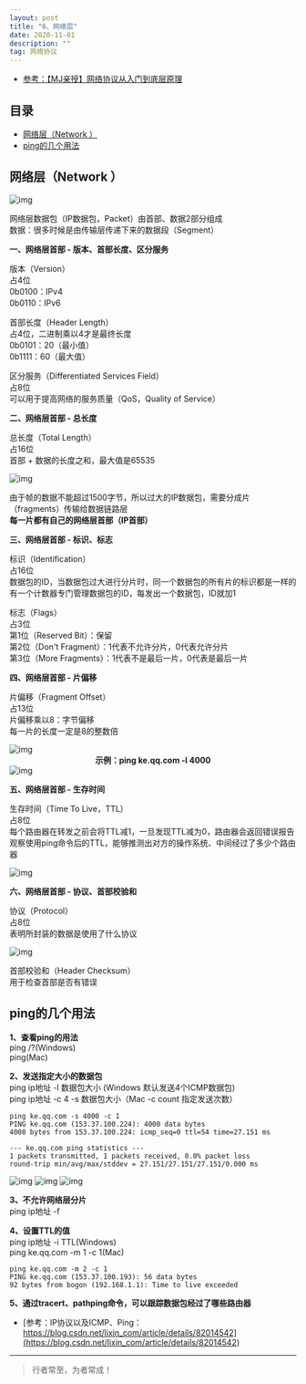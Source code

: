```yaml
---
layout: post
title: "6、网络层"
date: 2020-11-01
description: ""
tag: 网络协议
---
```




- [参考：【MJ亲授】网络协议从入门到底层原理](https://ke.qq.com/course/2900359)



## 目录

* [网络层（Network ）](#content1)
* [ping的几个用法](#content2)






<!-- ************************************************ -->
## <a id="content1"></a>网络层（Network ）

<img src="/images/Network/net1.png" alt="img">

网络层数据包（IP数据包，Packet）由首部、数据2部分组成      
数据：很多时候是由传输层传递下来的数据段（Segment）      


**一、网络层首部 - 版本、首部长度、区分服务**

版本（Version）         
占4位      
0b0100：IPv4            
0b0110：IPv6        

首部长度（Header Length）         
占4位，二进制乘以4才是最终长度        
0b0101：20（最小值）        
0b1111：60（最大值）        

区分服务（Differentiated Services Field）         
占8位     
可以用于提高网络的服务质量（QoS，Quality of Service）          


**二、网络层首部 - 总长度**

总长度（Total Length）        
占16位        
首部 + 数据的长度之和，最大值是65535       

<img src="/images/Network/net2.png" alt="img">

由于帧的数据不能超过1500字节，所以过大的IP数据包，需要分成片（fragments）传输给数据链路层       
<span style="font-weight:bold">每一片都有自己的网络层首部（IP首部）</span>       


**三、网络层首部 - 标识、标志**

标识（Identification）       
占16位       
数据包的ID，当数据包过大进行分片时，同一个数据包的所有片的标识都是一样的      
有一个计数器专门管理数据包的ID，每发出一个数据包，ID就加1       

标志（Flags）       
占3位       
第1位（Reserved Bit）：保留      
第2位（Don't Fragment）：1代表不允许分片，0代表允许分片      
第3位（More Fragments）：1代表不是最后一片，0代表是最后一片      


**四、网络层首部 - 片偏移**

片偏移（Fragment Offset）      
占13位     
片偏移乘以8：字节偏移      
每一片的长度一定是8的整数倍     

<img src="/images/Network/net3.png" alt="img">

<center style="font-weight:bold">示例：ping ke.qq.com -l 4000</center>
<img src="/images/Network/net4.png" alt="img">


**五、网络层首部 - 生存时间**

生存时间（Time To Live，TTL）       
占8位       
每个路由器在转发之前会将TTL减1，一旦发现TTL减为0，路由器会返回错误报告      
观察使用ping命令后的TTL，能够推测出对方的操作系统、中间经过了多少个路由器      

<img src="/images/Network/net5.png" alt="img">


**六、网络层首部 - 协议、首部校验和**

协议（Protocol）       
占8位       
表明所封装的数据是使用了什么协议      

<img src="/images/Network/net6.png" alt="img">

首部校验和（Header Checksum）       
用于检查首部是否有错误      


<!-- ************************************************ -->
## <a id="content2"></a>ping的几个用法

**1、查看ping的用法**     
ping /?(Windows)     
ping(Mac)   
  


**2、发送指定大小的数据包**      
ping ip地址 -l 数据包大小 (Windows 默认发送4个ICMP数据包)    
ping ip地址 -c 4 -s 数据包大小（Mac -c count 指定发送次数）    
```
ping ke.qq.com -s 4000 -c 1
PING ke.qq.com (153.37.100.224): 4000 data bytes
4008 bytes from 153.37.100.224: icmp_seq=0 ttl=54 time=27.151 ms

--- ke.qq.com ping statistics ---
1 packets transmitted, 1 packets received, 0.0% packet loss
round-trip min/avg/max/stddev = 27.151/27.151/27.151/0.000 ms
```
<img src="/images/Network/net7.png" alt="img">
<img src="/images/Network/net8.png" alt="img">
<img src="/images/Network/net9.png" alt="img">


   
**3、不允许网络层分片**      
ping ip地址 -f          


**4、设置TTL的值**    
ping ip地址 -i TTL(Windows)    
ping ke.qq.com -m 1 -c 1(Mac)

```
ping ke.qq.com -m 2 -c 1
PING ke.qq.com (153.37.100.193): 56 data bytes
92 bytes from bogon (192.168.1.1): Time to live exceeded
```
    
**5、通过tracert、pathping命令，可以跟踪数据包经过了哪些路由器**    


- [参考：IP协议以及ICMP、Ping：https://blog.csdn.net/lixin_com/article/details/82014542](https://blog.csdn.net/lixin_com/article/details/82014542)


----------
>  行者常至，为者常成！


